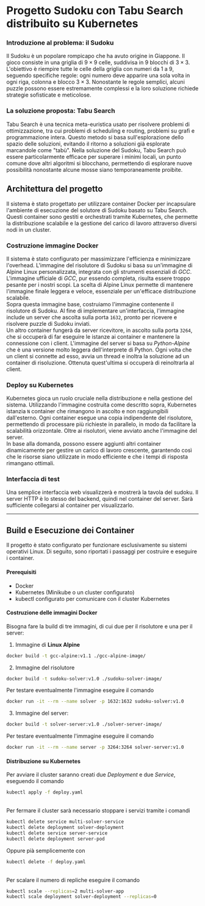 # Progetto Sudoku con Tabu Search distribuito su Kubernetes

### Introduzione al problema: il Sudoku
Il Sudoku è un popolare rompicapo che ha avuto origine in Giappone. Il gioco consiste in una griglia di $9 \times 9$ celle, suddivisa in $9$ blocchi di $3 \times 3$. L'obiettivo è riempire tutte le celle della griglia con numeri da $1$ a $9$, seguendo specifiche regole: ogni numero deve apparire una sola volta in ogni riga, colonna e blocco $3 \times 3$. Nonostante le regole semplici, alcuni puzzle possono essere estremamente complessi e la loro soluzione richiede strategie sofisticate e meticolose.

### La soluzione proposta: Tabu Search
Tabu Search è una tecnica meta-euristica usato per risolvere problemi di ottimizzazione, tra cui problemi di scheduling e routing, problemi su grafi e programmazione intera. Questo metodo si basa sull'esplorazione dello spazio delle soluzioni, evitando il ritorno a soluzioni già esplorate marcandole come "tabù". Nella soluzione del Sudoku, Tabu Search può essere particolarmente efficace per superare i minimi locali, un punto comune dove altri algoritmi si blocchano, permettendo di esplorare nuove possibilità nonostante alcune mosse siano temporaneamente proibite.


## Architettura del progetto

Il sistema è stato progettato per utilizzare container Docker per incapsulare l'ambiente di esecuzione del solutore di Sudoku basato su Tabu Search. Questi container sono gestiti e orchestrati tramite Kubernetes, che permette la distribuzione scalabile e la gestione del carico di lavoro attraverso diversi nodi in un cluster.

### Costruzione immagine Docker
Il sistema è stato configurato per massimizzare l'efficienza e minimizzare l'overhead. L'immagine del risolutore di Sudoku si basa su un'immagine di Alpine Linux personalizzata, integrata con gli strumenti essenziali di *GCC*. L'immagine ufficiale di *GCC*, pur essendo completa, risulta essere troppo pesante per i nostri scopi. La scelta di Alpine Linux permette di mantenere l'immagine finale leggera e veloce, essenziale per un'efficace distribuzione scalabile.\
Sopra questa immagine base, costruiamo l'immagine contenente il risolutore di Sudoku. Al fine di implementare un'interfaccia, l'immagine include un server che ascolta sulla porta `1632`, pronto per ricevere e risolvere puzzle di Sudoku inviati.\
Un altro container fungerà da server ricevitore, in ascolto sulla porta `3264`, che si occuperà di far eseguire le istanze ai container e mantenere la connessione con i client. L'immagine del server si basa su *Python-Alpine* che è una versione molto leggera dell'interprete di Python. Ogni volta che un client si connette ad esso, avvia un thread e inoltra la soluzione ad un container di risoluzione. Ottenuta quest'ultima si occuperà di reinoltrarla al client.

### Deploy su Kubernetes
Kubernetes gioca un ruolo cruciale nella distribuzione e nella gestione del sistema. Utilizzando l'immagine costruita come descritto sopra, Kubernetes istanzia `N` container che rimangono in ascolto e non raggiungibili dall'esterno. Ogni container esegue una copia indipendente del risolutore, permettendo di processare più richieste in parallelo, in modo da facilitare la scalabilità orizzontale.
Oltre ai risolutori, viene avviato anche l'immagine del server.\
In base alla domanda, possono essere aggiunti altri container dinamicamente per gestire un carico di lavoro crescente, garantendo così che le risorse siano utilizzate in modo efficiente e che i tempi di risposta rimangano ottimali.

### Interfaccia di test
Una semplice interfaccia web visualizzerà e mostrerà la tavola del sudoku. Il server HTTP è lo stesso del backend, quindi nel container del server. Sarà sufficiente collegarsi al container per visualizzarlo.

---

## Build e Esecuzione dei Container
Il progetto è stato configurato per funzionare esclusivamente su sistemi operativi Linux. Di seguito, sono riportati i passaggi per costruire e eseguire i container.

#### Prerequisiti
- Docker
- Kubernetes (Minikube o un cluster configurato)
- kubectl configurato per comunicare con il cluster Kubernetes

#### Costruzione delle immagini Docker
Bisogna fare la build di tre immagini, di cui due per il risolutore e una per il server:
1. Immagine di **Linux Alpine**
```bash
docker build -t gcc-alpine:v1.1 ./gcc-alpine-image/
```
2. Immagine del risolutore
```bash
docker build -t sudoku-solver:v1.0 ./sudoku-solver-image/
```

Per testare eventualmente l'immagine eseguire il comando
```bash
docker run -it --rm --name solver -p 1632:1632 sudoku-solver:v1.0
```

3. Immagine del server:
```bash
docker build -t solver-server:v1.0 ./solver-server-image/
```

Per testare eventualmente l'immagine eseguire il comando
```bash
docker run -it --rm --name server -p 3264:3264 solver-server:v1.0
```

#### Distribuzione su Kubernetes

Per avviare il cluster saranno creati due *Deployment* e due *Service*, eseguendo il comando
```bash
kubectl apply -f deploy.yaml
```
\
Per fermare il cluster sarà necessario stoppare i servizi tramite i comandi
```bash
kubectl delete service multi-solver-service
kubectl delete deployment solver-deployment
kubectl delete service server-service
kubectl delete deployment server-pod
```
Oppure pià semplicemente con
```bash
kubectl delete -f deploy.yaml
```
\
Per scalare il numero di repliche eseguire il comando
```bash
kubectl scale --replicas=2 multi-solver-app
kubectl scale deployment solver-deployment --replicas=0
```

